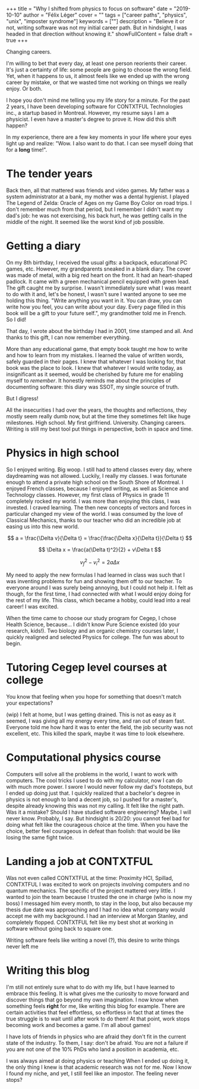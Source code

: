 +++
title = "Why I shifted from physics to focus on software"
date = "2019-10-10"
author = "Félix Léger"
cover = ""
tags = ["career paths", "physics", "unix", "imposter syndrome"]
keywords = [""]
description = "Believe it or not, writing software was not my initial career path. But in hindsight, I was headed in that direction without knowing it."
showFullContent = false
draft = true
+++

Changing careers.

I'm willing to bet that every day, at least one person reorients their career. It's just a certainty of life:
some people are going to choose the wrong field. Yet, when it happens to us, it almost feels like we ended up
with the wrong career by mistake, or that we wasted time not working on things we really enjoy. Or both.

I hope you don't mind me telling you my life story for a minute. For the past 2 years, I have been developing
software for CONTXTFUL Technologies inc., a startup based in Montreal. However, my resume says I am a
physicist. I even have a master's degree to prove it. How did this shift happen?

In my experience, there are a few key moments in your life where your eyes light up and realize: "Wow. I also
want to do that. I can see myself doing that for a **long** time!".

The tender years
================
Back then, all that mattered was friends and video games. My father was a system administrator at a bank, my
mother was a dental hygienist. I played The Legend of Zelda: Oracle of Ages on my Game Boy Color on road
trips.  I don't remember much from that period, but I remember I didn't want my dad's job: he was not
exercising, his back hurt, he was getting calls in the middle of the night. It seemed like the worst kind of
job possible.

Getting a diary
===============
On my 8th birthday, I received the usual gifts: a backpack, educational PC games, etc. However, my
grandparents sneaked in a blank diary. The cover was made of metal, with a big red heart on the front. It had
an heart-shaped padlock. It came with a green mechanical pencil equipped with green lead. The gift caught me
by surprise. I wasn't immediately sure what I was meant to do with it and, let's be honest, I wasn't sure I
wanted anyone to see me holding this thing. "Write anything you want in it. You can draw, you can write how
you feel, you can write about your day. Every page filled in this book will be a gift to your future self.",
my grandmother told me in French. So I did!

That day, I wrote about the birthday I had in 2001, time stamped and all. And thanks to this gift, I
can now remember everything.

More than any educational game, that empty book taught me how to write and how to learn from my mistakes. I
learned the value of written words, safely guarded in their pages. I knew that whatever I was looking for,
that book was the place to look. I knew that whatever I would write today, as insignificant as it seemed,
would be cherished by future me for enabling myself to *remember*. It honestly reminds me about the principles
of documenting software: this diary was SSOT, my single source of truth.

But I digress!

All the insecurities I had over the years, the thoughts and reflections, they mostly seem really dumb now, but
at the time they sometimes felt like huge milestones. High school. My first girlfriend. University. Changing
careers. Writing is still my best tool put things in perspective, both in space and time.

Physics in high school
======================
So I enjoyed writing. Big woop. I still had to attend classes every day, where daydreaming was not allowed.
Luckily, I really my classes. I was fortunate enough to attend a private high school on the South Shore of
Montreal.  I enjoyed French classes, because I enjoyed writing, as well as Science and Technology classes.
However, my first class of Physics in grade 11 completely rocked my world. I was more than enjoying this
class, I was invested. I craved learning. The then new concepts of vectors and forces in particular changed my
view of the world. I was consumed by the love of Classical Mechanics, thanks to our teacher who did an
incredible job at easing us into this new world.

$$
a = \frac{\Delta v}{\Delta t} = \frac{\frac{\Delta x}{\Delta t}}{\Delta t}
$$

$$
\Delta x = \frac{a(\Delta t)^2}{2} + v\Delta t
$$

$$
v_f^2 - v_i^2 = 2a\Delta x
$$

My need to apply the new formulas I had learned in class was such that I was inventing problems for fun and
showing them off to our teacher. To everyone around I was surely being annoying, but I could not help it. I
felt as though, for the first time, I had connected with what I would enjoy doing for the rest of my life.
This class, which became a hobby, could lead into a real career! I was excited.

When the time came to choose our study program for Cegep, I chose Health Science, because... I  didn't know
Pure Science existed (do your research, kids!). Two biology and an organic chemistry courses later, I quickly
realigned and selected Physics for college. The fun was about to begin.

Tutoring Cegep level courses at college
=======================================
You know that feeling when you hope for something that doesn't match your expectations?

(wip)
I felt at home, but I was getting drained. This is not as easy as it seemed, I was giving all my energy every
time, and ran out of steam fast. Everyone told me how hard it was to enter the field, the job security was not
excellent, etc. This killed the spark, maybe it was time to look elsewhere.

Computational physics course
============================
Computers will solve all the problems in the world, I want to work with computers. The cool tricks I used to
do with my calculator, now I can do with much more power. I swore I would never follow my dad's footsteps, but
I ended up doing just that.
I quickly realized that a bachelor's degree in physics is not enough to land a decent job, so I pushed for a
master's, despite already knowing this was not my calling. It felt like the right path. Was it a mistake?
Should I have studied software engineering? Maybe, I will never know. Probably, I say. But hindsight is 20/20:
you cannot feel bad for doing what felt like the courageous choice at the time. When you have the choice,
better feel courageous in defeat than foolish: that would be like losing the same fight twice.

Landing a job at CONTXTFUL
==========================
Was not even called CONTXTFUL at the time: Proximity HCI, Spillad, CONTXTFUL
I was excited to work on projects involving computers and no quantum mechanics. The specific of the project
mattered very little. I wanted to join the team because I trusted the one in charge (who is now my boss)
I messaged him every month, to stay in the loop, but also because my thesis due date was approaching and I had
no idea what company would accept me with my background. I had an interview at Morgan Stanley, and completely
flopped. CONTXTFUL felt like my best shot at working in software without going back to square one.

Writing software feels like writing a novel (?), this desire to write things never left me

Writing this blog
=================
I'm still not entirely sure what to do with my life, but I have learned to embrace this feeling. It is what
gives me the curiosity to move forward and discover things that go beyond my own imagination. I now know when
something feels **right** for me, like writing this blog for example. There are certain activities that feel
effortless, so effortless in fact that at times the true struggle is to wait until after work to do them! At
that point, work stops becoming work and becomes a game. I'm all about games!



I have lots of friends in physics who are afraid they don't fit in the current state of the industry. To them,
I say: don't be afraid. You are not a failure if you are not one of the 10% PhDs who land a position in
academia, etc.

I was always aimed at doing physics or teaching
When I ended up doing it, the only thing I knew is that academic research was not for me.
Now I know I found my niche, and yet, I still feel like an impostor. The feeling never stops?
